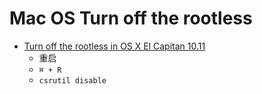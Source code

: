 # Mac OS Turn off the rootless

- [Turn off the rootless in OS X El Capitan 10.11](https://www.quora.com/How-do-I-turn-off-the-rootless-in-OS-X-El-Capitan-10-11)
    - 重启
    - `⌘ + R`
    - `csrutil disable`
